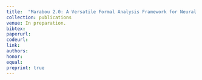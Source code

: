 ```yaml
---
title:  "Marabou 2.0: A Versatile Formal Analysis Framework for Neural Networks"
collection: publications
venue: In preparation.
bibtex: 
paperurl:
codeurl: 
link:
authors: 
honor:
equal:
preprint: true
---
```

